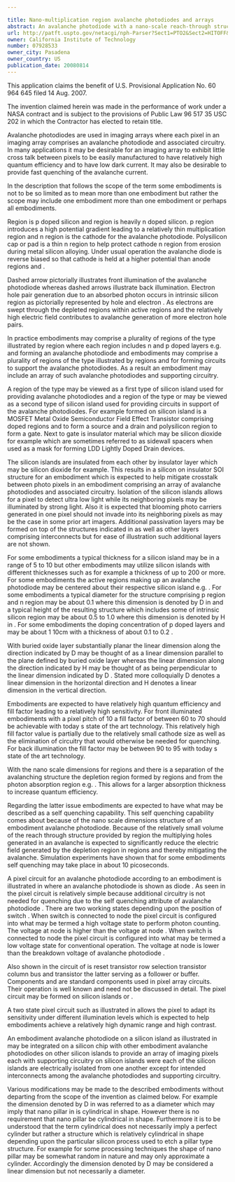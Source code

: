 ```yaml
---

title: Nano-multiplication region avalanche photodiodes and arrays
abstract: An avalanche photodiode with a nano-scale reach-through structure comprising n-doped and p-doped regions, formed on a silicon island on an insulator, so that the avalanche photodiode may be electrically isolated from other circuitry on other silicon islands on the same silicon chip as the avalanche photodiode. For some embodiments, multiplied holes generated by an avalanche reduces the electric field in the depletion region of the n-doped and p-doped regions to bring about self-quenching of the avalanche photodiode. Other embodiments are described and claimed.
url: http://patft.uspto.gov/netacgi/nph-Parser?Sect1=PTO2&Sect2=HITOFF&p=1&u=%2Fnetahtml%2FPTO%2Fsearch-adv.htm&r=1&f=G&l=50&d=PALL&S1=07928533&OS=07928533&RS=07928533
owner: California Institute of Technology
number: 07928533
owner_city: Pasadena
owner_country: US
publication_date: 20080814
---
```

This application claims the benefit of U.S. Provisional Application No. 60 964 645 filed 14 Aug. 2007.

The invention claimed herein was made in the performance of work under a NASA contract and is subject to the provisions of Public Law 96 517 35 USC 202 in which the Contractor has elected to retain title.

Avalanche photodiodes are used in imaging arrays where each pixel in an imaging array comprises an avalanche photodiode and associated circuitry. In many applications it may be desirable for an imaging array to exhibit little cross talk between pixels to be easily manufactured to have relatively high quantum efficiency and to have low dark current. It may also be desirable to provide fast quenching of the avalanche current.

In the description that follows the scope of the term some embodiments is not to be so limited as to mean more than one embodiment but rather the scope may include one embodiment more than one embodiment or perhaps all embodiments.

Region is p doped silicon and region is heavily n doped silicon. p region introduces a high potential gradient leading to a relatively thin multiplication region and n region is the cathode for the avalanche photodiode. Polysilicon cap or pad is a thin n region to help protect cathode n region from erosion during metal silicon alloying. Under usual operation the avalanche diode is reverse biased so that cathode is held at a higher potential than anode regions and .

Dashed arrow pictorially illustrates front illumination of the avalanche photodiode whereas dashed arrows illustrate back illumination. Electron hole pair generation due to an absorbed photon occurs in intrinsic silicon region as pictorially represented by hole and electron . As electrons are swept through the depleted regions within active regions and the relatively high electric field contributes to avalanche generation of more electron hole pairs.

In practice embodiments may comprise a plurality of regions of the type illustrated by region where each region includes n and p doped layers e.g. and forming an avalanche photodiode and embodiments may comprise a plurality of regions of the type illustrated by regions and for forming circuits to support the avalanche photodiodes. As a result an embodiment may include an array of such avalanche photodiodes and supporting circuitry.

A region of the type may be viewed as a first type of silicon island used for providing avalanche photodiodes and a region of the type or may be viewed as a second type of silicon island used for providing circuits in support of the avalanche photodiodes. For example formed on silicon island is a MOSFET Metal Oxide Semiconductor Field Effect Transistor comprising doped regions and to form a source and a drain and polysilicon region to form a gate. Next to gate is insulator material which may be silicon dioxide for example which are sometimes referred to as sidewall spacers when used as a mask for forming LDD Lightly Doped Drain devices.

The silicon islands are insulated from each other by insulator layer which may be silicon dioxide for example. This results in a silicon on insulator SOI structure for an embodiment which is expected to help mitigate crosstalk between photo pixels in an embodiment comprising an array of avalanche photodiodes and associated circuitry. Isolation of the silicon islands allows for a pixel to detect ultra low light while its neighboring pixels may be illuminated by strong light. Also it is expected that blooming photo carriers generated in one pixel should not invade into its neighboring pixels as may be the case in some prior art imagers. Additional passivation layers may be formed on top of the structures indicated in as well as other layers comprising interconnects but for ease of illustration such additional layers are not shown.

For some embodiments a typical thickness for a silicon island may be in a range of 5 to 10 but other embodiments may utilize silicon islands with different thicknesses such as for example a thickness of up to 200 or more. For some embodiments the active regions making up an avalanche photodiode may be centered about their respective silicon island e.g. . For some embodiments a typical diameter for the structure comprising p region and n region may be about 0.1 where this dimension is denoted by D in and a typical height of the resulting structure which includes some of intrinsic silicon region may be about 0.5 to 1.0 where this dimension is denoted by H in . For some embodiments the doping concentration of p doped layers and may be about 1 10cm with a thickness of about 0.1 to 0.2 .

With buried oxide layer substantially planar the linear dimension along the direction indicated by D may be thought of as a linear dimension parallel to the plane defined by buried oxide layer whereas the linear dimension along the direction indicated by H may be thought of as being perpendicular to the linear dimension indicated by D . Stated more colloquially D denotes a linear dimension in the horizontal direction and H denotes a linear dimension in the vertical direction.

Embodiments are expected to have relatively high quantum efficiency and fill factor leading to a relatively high sensitivity. For front illuminated embodiments with a pixel pitch of 10 a fill factor of between 60 to 70 should be achievable with today s state of the art technology. This relatively high fill factor value is partially due to the relatively small cathode size as well as the elimination of circuitry that would otherwise be needed for quenching. For back illumination the fill factor may be between 90 to 95 with today s state of the art technology.

With the nano scale dimensions for regions and there is a separation of the avalanching structure the depletion region formed by regions and from the photon absorption region e.g. . This allows for a larger absorption thickness to increase quantum efficiency.

Regarding the latter issue embodiments are expected to have what may be described as a self quenching capability. This self quenching capability comes about because of the nano scale dimensions structure of an embodiment avalanche photodiode. Because of the relatively small volume of the reach through structure provided by region the multiplying holes generated in an avalanche is expected to significantly reduce the electric field generated by the depletion region in regions and thereby mitigating the avalanche. Simulation experiments have shown that for some embodiments self quenching may take place in about 10 picoseconds.

A pixel circuit for an avalanche photodiode according to an embodiment is illustrated in where an avalanche photodiode is shown as diode . As seen in the pixel circuit is relatively simple because additional circuitry is not needed for quenching due to the self quenching attribute of avalanche photodiode . There are two working states depending upon the position of switch . When switch is connected to node the pixel circuit is configured into what may be termed a high voltage state to perform photon counting. The voltage at node is higher than the voltage at node . When switch is connected to node the pixel circuit is configured into what may be termed a low voltage state for conventional operation. The voltage at node is lower than the breakdown voltage of avalanche photodiode .

Also shown in the circuit of is reset transistor row selection transistor column bus and transistor the latter serving as a follower or buffer. Components and are standard components used in pixel array circuits. Their operation is well known and need not be discussed in detail. The pixel circuit may be formed on silicon islands or .

A two state pixel circuit such as illustrated in allows the pixel to adapt its sensitivity under different illumination levels which is expected to help embodiments achieve a relatively high dynamic range and high contrast.

An embodiment avalanche photodiode on a silicon island as illustrated in may be integrated on a silicon chip with other embodiment avalanche photodiodes on other silicon islands to provide an array of imaging pixels each with supporting circuitry on silicon islands were each of the silicon islands are electrically isolated from one another except for intended interconnects among the avalanche photodiodes and supporting circuitry.

Various modifications may be made to the described embodiments without departing from the scope of the invention as claimed below. For example the dimension denoted by D in was referred to as a diameter which may imply that nano pillar in is cylindrical in shape. However there is no requirement that nano pillar be cylindrical in shape. Furthermore it is to be understood that the term cylindrical does not necessarily imply a perfect cylinder but rather a structure which is relatively cylindrical in shape depending upon the particular silicon process used to etch a pillar type structure. For example for some processing techniques the shape of nano pillar may be somewhat random in nature and may only approximate a cylinder. Accordingly the dimension denoted by D may be considered a linear dimension but not necessarily a diameter.

